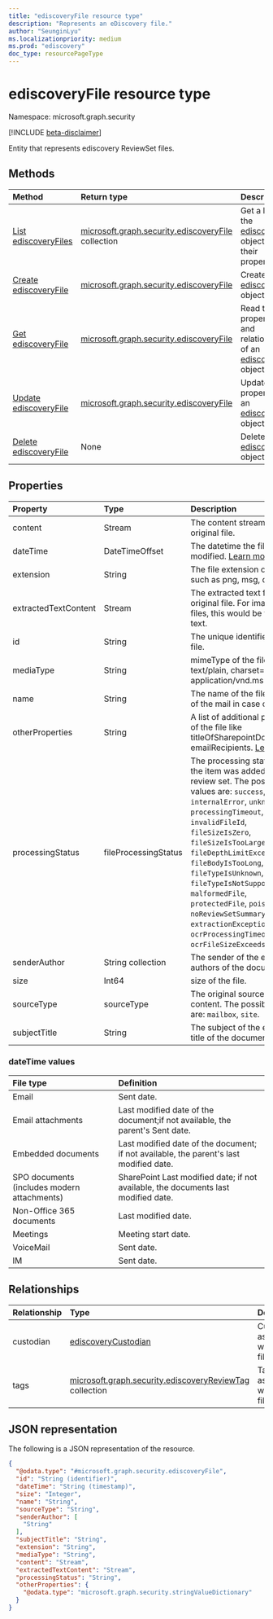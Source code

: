 ```yaml
---
title: "ediscoveryFile resource type"
description: "Represents an eDiscovery file."
author: "SeunginLyu"
ms.localizationpriority: medium
ms.prod: "ediscovery"
doc_type: resourcePageType
---
```


# ediscoveryFile resource type

Namespace: microsoft.graph.security

[!INCLUDE [beta-disclaimer](../../includes/beta-disclaimer.md)]

Entity that represents ediscovery ReviewSet files.
## Methods
|Method|Return type|Description|
|:---|:---|:---|
|[List ediscoveryFiles](../api/security-ediscoveryreviewset-list-files.md)|[microsoft.graph.security.ediscoveryFile](../resources/security-ediscoveryfile.md) collection|Get a list of the [ediscoveryFile](../resources/security-ediscoveryfile.md) objects and their properties.|
|[Create ediscoveryFile](../api/security-ediscoveryreviewset-post-files.md)|[microsoft.graph.security.ediscoveryFile](../resources/security-ediscoveryfile.md)|Create a new [ediscoveryFile](../resources/security-ediscoveryfile.md) object.|
|[Get ediscoveryFile](../api/security-ediscoveryfile-get.md)|[microsoft.graph.security.ediscoveryFile](../resources/security-ediscoveryfile.md)|Read the properties and relationships of an [ediscoveryFile](../resources/security-ediscoveryfile.md) object.|
|[Update ediscoveryFile](../api/security-ediscoveryfile-update.md)|[microsoft.graph.security.ediscoveryFile](../resources/security-ediscoveryfile.md)|Update the properties of an [ediscoveryFile](../resources/security-ediscoveryfile.md) object.|
|[Delete ediscoveryFile](../api/security-ediscoveryreviewset-delete-files.md)|None|Deletes an [ediscoveryFile](../resources/security-ediscoveryfile.md) object.|

## Properties
|Property|Type|Description|
|:---|:---|:---|
|content|Stream|The content stream of the original file.|
|dateTime|DateTimeOffset|The datetime the file was last modified. [Learn more](../resources/security-ediscoveryfile#dateTime-values).|
|extension|String|The file extension of the file such as png, msg, docx etc.|
|extractedTextContent|Stream|The extracted text from the original file. For image based files, this would be the OCR text.|
|id|String|The unique identifier for the file.|
|mediaType|String|mimeType of the file. Eg: text/plain, charset=UTF-8, application/vnd.ms-outlook.|
|name|String|The name of the file. Subject of the mail in case of email.|
|otherProperties|String|A list of additional properties of the file like titleOfSharepointDocument, emailRecipients. [Learn more](https://docs.microsoft.com/microsoft-365/compliance/document-metadata-fields-in-advanced-ediscovery).|
|processingStatus|fileProcessingStatus|The processing status after the item was added to a review set. The possible values are: `success`, `internalError`, `unknownError`, `processingTimeout`, `invalidFileId`, `fileSizeIsZero`, `fileSizeIsTooLarge`, `fileDepthLimitExceeded`, `fileBodyIsTooLong`, `fileTypeIsUnknown`, `fileTypeIsNotSupported`, `malformedFile`, `protectedFile`, `poisonFile`, `noReviewSetSummaryGenerated`, `extractionException`, `ocrProcessingTimeout`, `ocrFileSizeExceedsLimit`.|
|senderAuthor|String collection|The sender of the email or authors of the document.|
|size|Int64|size of the file.|
|sourceType|sourceType|The original source of the content. The possible values are: `mailbox`, `site`.|
|subjectTitle|String|The subject of the email or title of the document|

### dateTime values
|File type|Definition|
|:---|:---|
Email |Sent date.
Email attachments | Last modified date of the document;if not available, the parent's Sent date.
Embedded documents | Last modified date of the document; if not available, the parent's last modified date.
SPO documents (includes modern attachments) | SharePoint Last modified date; if not available, the documents last modified date.
Non-Office 365 documents | Last modified date.
Meetings | Meeting start date.
VoiceMail | Sent date.
IM |Sent date.
## Relationships
|Relationship|Type|Description|
|:---|:---|:---|
|custodian|[ediscoveryCustodian](../resources/security-ediscoverycustodian.md)|Custodians associated with the file.|
|tags|[microsoft.graph.security.ediscoveryReviewTag](../resources/security-ediscoveryreviewtag.md) collection|Tags associated with the file.|

## JSON representation
The following is a JSON representation of the resource.
<!-- {
  "blockType": "resource",
  "keyProperty": "id",
  "@odata.type": "microsoft.graph.security.ediscoveryFile",
  "baseType": "microsoft.graph.security.file",
  "openType": false
}
-->
``` json
{
  "@odata.type": "#microsoft.graph.security.ediscoveryFile",
  "id": "String (identifier)",
  "dateTime": "String (timestamp)",
  "size": "Integer",
  "name": "String",
  "sourceType": "String",
  "senderAuthor": [
    "String"
  ],
  "subjectTitle": "String",
  "extension": "String",
  "mediaType": "String",
  "content": "Stream",
  "extractedTextContent": "Stream",
  "processingStatus": "String",
  "otherProperties": {
    "@odata.type": "microsoft.graph.security.stringValueDictionary"
  }
}
```

